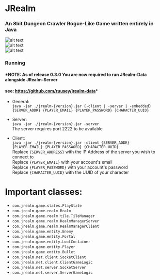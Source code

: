 # JRealm
### An 8bit Dungeon Crawler Rogue-Like Game written entirely in Java
![alt text](https://i.imgur.com/GPpcD2I.png) </br>
![alt text](https://i.imgur.com/gf2c380.png) </br>
![alt text](https://i.imgur.com/7Z540Mb.png) </br>
### Running
#### *NOTE: As of release 0.3.0 You are now required to run JRealm-Data alongside JRealm-Server
#### see: https://github.com/ruusey/jrealm-data*

* General: <br/>
`java -jar ./jrealm-{version}.jar {-client | -server | -embedded} {SERVER_ADDR} {PLAYER_EMAIL} {PLAYER_PASSWORD} {CHARACTER_UUID}`

* Server: <br />
`java -jar ./jrealm-{version}.jar -server` <br />
The server requires port 2222 to be available

* Client: <br />
`java -jar ./jrealm-{version}.jar -client {SERVER_ADDR} {PLAYER_EMAIL} {PLAYER_PASSWORD} {CHARACTER_UUID}` <br />
Replace `{SERVER_ADDRESS}` with the IP Address of the server you wish to connect to <br />
Replace `{PLAYER_EMAIL}` with your account's email <br />
Replace `{PLAYER_PASSWORD}` with your account's password <br />
Replace `{CHARACTER_UUID}` with the UUID of your character 

# Important classes:

* `com.jrealm.game.states.PlayState`
* `com.jrealm.game.realm.Realm`
* `com.jrealm.game.realm.tile.TileManager`
* `com.jrealm.game.realm.RealmManagerServer`
* `com.jrealm.game.realm.RealmManagerClient`
* `com.jrealm.game.entity.Enemy`
* `com.jrealm.game.entity.Portal`
* `com.jrealm.game.entity.LootContainer`
* `com.jrealm.game.entity.Player`
* `com.jrealm.game.entity.Bullet`
* `com.jrealm.net.client.SocketClient`
* `com.jrealm.net.client.ClientGameLogic`
* `com.jrealm.net.server.SocketServer`
* `com.jrealm.net.server.ServerGameLogic`
